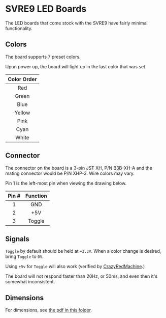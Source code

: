 # SVRE9 LED Boards

The LED boards that come stock with the SVRE9 have fairly minimal functionality.

## Colors

The board supports 7 preset colors.

Upon power up, the board will light up in the last color that was set.

| Color Order |
|:---:|
| Red |
| Green |
| Blue |
| Yellow |
| Pink |
| Cyan |
| White |

## Connector

The connector on the board is a 3-pin JST XH, P/N B3B-XH-A and the mating connector would be P/N XHP-3. Wire colors may vary.

Pin 1 is the left-most pin when viewing the drawing below.

| Pin # | Function |
|:---:|:---:|
| 1 | GND |
| 2 | +5V |
| 3 | Toggle |

## Signals

`Toggle` by default should be held at `+3.3V`. When a color change is desired, bring `Toggle` to `0V`.

Using `+5v` for `Toggle` will also work (verified by [CrazyRedMachine](https://github.com/CrazyRedMachine).)

The board will not respond faster than 20Hz, or 50ms, and even then it's somewhat inconsistent.

## Dimensions

For dimensions, see [the pdf in this folder](svre9-led-board.pdf).